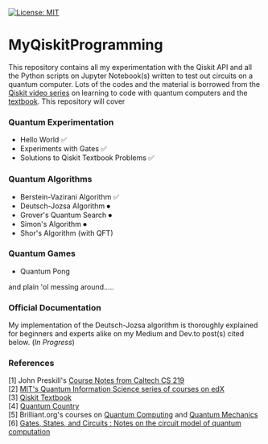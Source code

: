 [![License: MIT](https://img.shields.io/badge/License-MIT-yellow.svg)](https://raw.githubusercontent.com/kj3moraes/MyQiskitProgramming/main/LICENSE.rst)

# MyQiskitProgramming

This repository contains all my experimentation with the Qiskit API and all the Python scripts on Jupyter Notebook(s) written to test out circuits on a quantum computer. Lots of the codes and the material is borrowed from the [Qiskit video series](https://www.youtube.com/watch?v=a1NZC5rqQD8&list=PLOFEBzvs-Vvp2xg9-POLJhQwtVktlYGbY) on learning to code with quantum computers and the [textbook](https://qiskit.org/textbook/ch-states/introduction.html). This repository will cover 

### Quantum Experimentation
* Hello World ✅
* Experiments with Gates ✅
* Solutions to Qiskit Textbook Problems ✅

### Quantum Algorithms
* Berstein-Vazirani Algorithm ✅
* Deutsch-Jozsa Algorithm ⏺
* Grover's Quantum Search ⏺
* Simon's Algorithm ⏺
* Shor's Algorithm (with QFT) 

### Quantum Games
* Quantum Pong

and plain 'ol messing around.....

 ### Official Documentation
 
 My implementation of the Deutsch-Jozsa algorithm is thoroughly explained for beginners and experts alike on my Medium and Dev.to post(s) cited below. (_In Progress_)
 
### References 

[1] John Preskill's [Course Notes from Caltech CS 219](http://theory.caltech.edu/~preskill/ph219/index.html#lecture)  
[2] [MIT's Quantum Information Science series of courses on edX](https://www.edx.org/course/quantum-information-science-i-part-1)  
[3] [Qiskit Textbook](https://qiskit.org/textbook/ch-states/introduction.html)  
[4] [Quantum Country](https://quantum.country/)  
[5] Brilliant.org's courses on [Quantum Computing](https://brilliant.org/courses/quantum-computing/) and [Quantum Mechanics](https://brilliant.org/wiki/quantum-mechanics/)  
[6] [Gates, States, and Circuits : Notes on the circuit model of quantum computation](http://threeplusone.com/gates)




